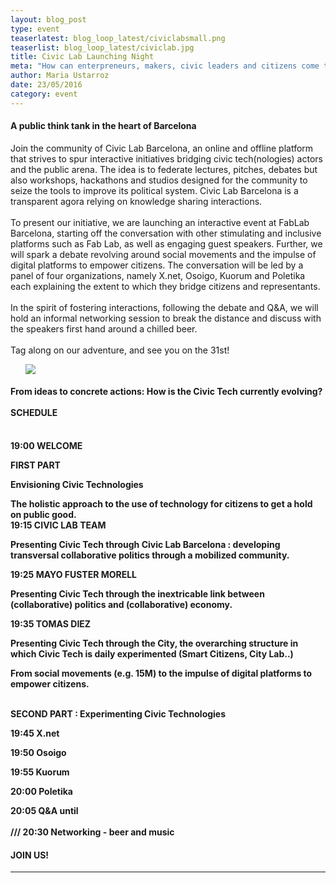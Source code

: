 ```yaml
---
layout: blog_post
type: event
teaserlatest: blog_loop_latest/civiclabsmall.png
teaserlist: blog_loop_latest/civiclab.jpg
title: Civic Lab Launching Night
meta: "How can enterpreneurs, makers, civic leaders and citizens come together with new projects? How collaborative economy is fundamentally linked to collaborative politics? How can civic tech help citizens to make public administration innovate in public policy? This and more is what Civic Lab is going to present next 31st of May at Fab Lab Barcelona."
author: Maria Ustarroz
date: 23/05/2016
category: event
---
```



<h4>A public think tank in the heart of Barcelona</h4>

Join the community of Civic Lab Barcelona, an online and offline platform that strives to spur interactive initiatives bridging civic tech(nologies) actors and the public arena. The idea is to federate lectures, pitches, debates but also workshops, hackathons and studios designed for the community to seize the tools to improve its political system. Civic Lab Barcelona is a transparent agora relying on knowledge sharing interactions. <br>
<br>
To present our initiative, we are launching an interactive event at FabLab Barcelona, starting off the conversation with other stimulating and inclusive platforms such as Fab Lab, as well as engaging guest speakers. Further, we will spark a debate revolving around social movements and the impulse of digital platforms to empower citizens. The conversation will be led by a panel of four organizations, namely X.net, Osoigo, Kuorum and Poletika each explaining the extent to which they bridge citizens and representants.<br>
<br>
In the spirit of fostering interactions, following the debate and Q&A, we will hold an informal networking session to break the distance and discuss with the speakers first hand around a chilled beer.<br>
<br>
Tag along on our adventure, and see you on the 31st! 


<ul><img src= "http://www.fablabbcn.org/img/blog/blog_loop_latest/civiclab.jpg" align="middle"> </img></ul>


<h4>From ideas to concrete actions: How is the Civic Tech currently evolving?<br>
<br>
SCHEDULE</h4>
<br>
<strong>19:00 WELCOME

<strong>FIRST PART </strong>

<strong>Envisioning Civic Technologies</strong><br>

The holistic approach to the use of technology for citizens to get a hold on public good.
<br>
<strong>19:15 CIVIC LAB TEAM</strong><br>

Presenting Civic Tech through Civic Lab Barcelona : developing transversal collaborative politics through a mobilized community.<br>

<strong>19:25 MAYO FUSTER MORELL </strong><br>

Presenting Civic Tech through the inextricable link between (collaborative) politics and (collaborative) economy.

<strong>19:35 TOMAS DIEZ</strong><br>

Presenting Civic Tech through the City, the overarching structure in which Civic Tech is daily experimented (Smart Citizens, City Lab..)<br>

From social movements (e.g. 15M) to the impulse of digital platforms to empower citizens.<br>

<br>
<strong>SECOND PART : Experimenting Civic Technologies</strong>

<strong>19:45 X.net</strong><br>

<strong>19:50 Osoigo</strong><br>

<strong>19:55 Kuorum</strong><br>

<strong>20:00 Poletika</strong><br>

<strong>20:05 Q&A until </strong><br>
<br>
<strong>/// 20:30 Networking - beer and music</strong>


<h4>JOIN US!</h4>


---